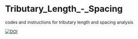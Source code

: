 # Tributary_Length_-_Spacing
codes and instructions for tributary length and spacing analysis


[![DOI](https://zenodo.org/badge/661793560.svg)](https://zenodo.org/badge/latestdoi/661793560)

